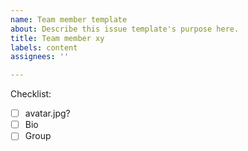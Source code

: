 ```yaml
---
name: Team member template
about: Describe this issue template's purpose here.
title: Team member xy
labels: content
assignees: ''

---
```


Checklist:

- [ ] avatar.jpg?
- [ ] Bio
- [ ] Group
